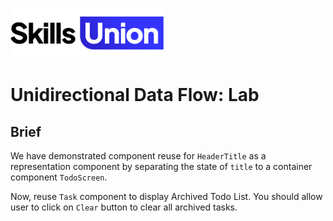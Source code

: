 [<img src="assets/images/su-logo.png" alt="Skills Union Logo" height="80px" />](https://www.skillsunion.com/)

# Unidirectional Data Flow: Lab

## Brief

We have demonstrated component reuse for `HeaderTitle` as a representation component by separating the state of `title` to a container component `TodoScreen`.

Now, reuse `Task` component to display Archived Todo List. You should allow user to click on `Clear` button to clear all archived tasks.
